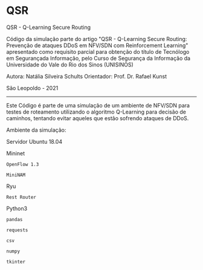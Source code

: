 # QSR
QSR - Q-Learning Secure Routing

Código da simulação parte do artigo "QSR - Q-Learning Secure Routing: Prevenção de ataques DDoS em NFV/SDN com Reinforcement Learning" apresentado como requisito parcial para obtenção do título de Tecnólogo em Segurançada Informação, pelo Curso de Segurança da Informação da Universidade do Vale do Rio dos Sinos (UNISINOS)

Autora: Natália Silveira Schults
Orientador: Prof. Dr. Rafael Kunst

São Leopoldo - 2021

-------------------------------------------------------------------------------------------------------------------------------------------------------------------------------

Este Código é parte de uma simulação de um ambiente de NFV/SDN para testes de roteamento utilizando o algoritmo Q-Learning para decisão de caminhos, tentando evitar aqueles que estão sofrendo ataques de DDoS.

Ambiente da simulação:

Servidor Ubuntu 18.04

  Mininet
  
    OpenFlow 1.3
    
    MiniNAM
    
  Ryu
  
    Rest Router
    
  Python3
  
    pandas
    
    requests
    
    csv
    
    numpy
    
    tkinter
    
